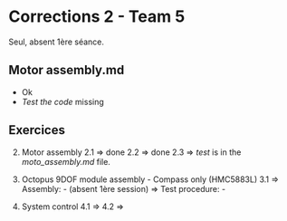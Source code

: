 # Corrections 2 - Team 5

Seul, absent 1ère séance.

## Motor assembly.md

- Ok
- _Test the code_ missing

## Exercices

2. Motor assembly
		2.1 => done
		2.2 => done
		2.3 => _test_ is in the _moto_assembly.md_ file.

3. Octopus 9DOF module assembly - Compass only (HMC5883L)
3.1 => Assembly: - (absent 1ère session)
	=> Test procedure: -

4. System control
4.1 =>
4.2 =>